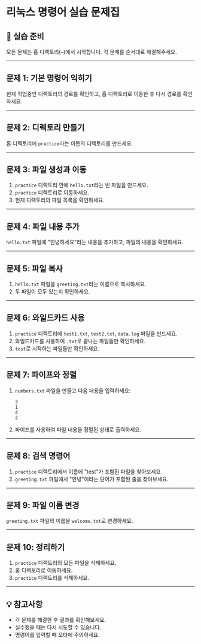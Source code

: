 # 리눅스 명령어 실습 문제집

## 📝 실습 준비
모든 문제는 홈 디렉토리(`~`)에서 시작합니다. 각 문제를 순서대로 해결해주세요.

---

## 문제 1: 기본 명령어 익히기
현재 작업중인 디렉토리의 경로를 확인하고, 홈 디렉토리로 이동한 후 다시 경로를 확인하세요.

---

## 문제 2: 디렉토리 만들기
홈 디렉토리에 `practice`라는 이름의 디렉토리를 만드세요.

---

## 문제 3: 파일 생성과 이동
1. `practice` 디렉토리 안에 `hello.txt`라는 빈 파일을 만드세요.
2. `practice` 디렉토리로 이동하세요.
3. 현재 디렉토리의 파일 목록을 확인하세요.

---

## 문제 4: 파일 내용 추가
`hello.txt` 파일에 "안녕하세요"라는 내용을 추가하고, 파일의 내용을 확인하세요.

---

## 문제 5: 파일 복사
1. `hello.txt` 파일을 `greeting.txt`라는 이름으로 복사하세요.
2. 두 파일이 모두 있는지 확인하세요.

---

## 문제 6: 와일드카드 사용
1. `practice` 디렉토리에 `test1.txt`, `test2.txt`, `data.log` 파일을 만드세요.
2. 와일드카드를 사용하여 `.txt`로 끝나는 파일들만 확인하세요.
3. `test`로 시작하는 파일들만 확인하세요.

---

## 문제 7: 파이프와 정렬
1. `numbers.txt` 파일을 만들고 다음 내용을 입력하세요:
   ```
   3
   1
   4
   2
   ```
2. 파이프를 사용하여 파일 내용을 정렬된 상태로 출력하세요.

---

## 문제 8: 검색 명령어
1. `practice` 디렉토리에서 이름에 "test"가 포함된 파일을 찾아보세요.
2. `greeting.txt` 파일에서 "안녕"이라는 단어가 포함된 줄을 찾아보세요.

---

## 문제 9: 파일 이름 변경
`greeting.txt` 파일의 이름을 `welcome.txt`로 변경하세요.

---

## 문제 10: 정리하기
1. `practice` 디렉토리의 모든 파일을 삭제하세요.
2. 홈 디렉토리로 이동하세요.
3. `practice` 디렉토리를 삭제하세요.

---

## 💡 참고사항
- 각 문제를 해결한 후 결과를 확인해보세요.
- 실수했을 때는 다시 시도할 수 있습니다.
- 명령어를 입력할 때 오타에 주의하세요.
